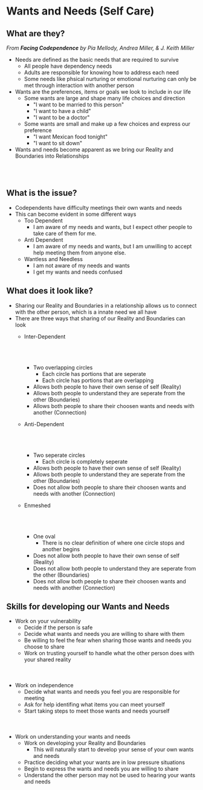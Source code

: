 # Wants and Needs (Self Care)

## What are they?

*From **Facing Codependence** by Pia Mellody, Andrea Miller, &amp; J. Keith Miller*

* Needs are defined as the basic needs that are required to survive
    * All people have dependency needs
    * Adults are responsible for knowing how to address each need
    * Some needs like phsical nurturing or emotional nurturing can only be met through interaction with another person
* Wants are the preferences, items or goals we look to include in our life
    * Some wants are large and shape many life choices and direction 
      * "I want to be married to this person"
      * "I want to have a child"
      * "I want to be a doctor"
    * Some wants are small and make up a few choices and express our preference
      * "I want Mexican food tonight"
      * "I want to sit down"
* Wants and needs become apparent as we bring our Reality and Boundaries into Relationships

<br><br>

## What is the issue?

* Codependents have difficulty meetings their own wants and needs
* This can become evident in some different ways
  * Too Dependent
    * I am aware of my needs and wants, but I expect other people to take care of them for me.
  * Anti Dependent
    * I am aware of my needs and wants, but I am unwilling to accept help meeting them from anyone else.
  * Wantless and Needless
    * I am not aware of my needs and wants
    * I get my wants and needs confused

<div class="page"></div>

## What does it look like?

* Sharing our Reality and Boundaries in a relationship allows us to connect with the other person, which is a innate need we all have
* There are three ways that sharing of our Reality and Boundaries can look
  * Inter-Dependent
<br><br><br><br>
    * Two overlapping circles
      * Each circle has portions that are seperate
      * Each circle has portions that are overlapping
    * Allows both people to have their own sense of self (Reality)
    * Allows both people to understand they are seperate from the other (Boundaries)
    * Allows both people to share their choosen wants and needs with another (Connection)

  * Anti-Dependent
<br><br><br><br>
    * Two seperate circles
      * Each circle is completely seperate
    * Allows both people to have their own sense of self (Reality)
    * Allows both people to understand they are seperate from the other (Boundaries)
    * Does not allow both people to share their choosen wants and needs with another (Connection)

  * Enmeshed
<br><br><br><br>
    * One oval
      * There is no clear definition of where one circle stops and another begins
    * Does not allow both people to have their own sense of self (Reality)
    * Does not allow both people to understand they are seperate from the other (Boundaries)
    * Does not allow both people to share their choosen wants and needs with another (Connection)


<div class="page"></div>

## Skills for developing our Wants and Needs

* Work on your vulnerability
  * Decide if the person is safe
  * Decide what wants and needs you are willing to share with them
  * Be willing to feel the fear when sharing those wants and needs you choose to share
  * Work on trusting yourself to handle what the other person does with your shared reality
<br><br><br><br>
* Work on independence
  * Decide what wants and needs you feel you are responsible for meeting
  * Ask for help identifing what items you can meet yourself
  * Start taking steps to meet those wants and needs yourself
  <br><br><br><br>
* Work on understanding your wants and needs
  * Work on developing your Reality and Boundaries
    * This will naturally start to develop your sense of your own wants and needs
  * Practice deciding what your wants are in low pressure situations
  * Begin to express the wants and needs you are willing to share
  * Understand the other person may not be used to hearing your wants and needs
